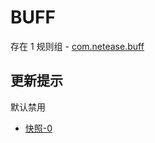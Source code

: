 # BUFF

存在 1 规则组 - [com.netease.buff](/src/apps/com.netease.buff.ts)

## 更新提示

默认禁用

- [快照-0](https://i.gkd.li/i/13310265)
